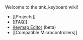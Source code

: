 Welcome to the tmk_keyboard wiki!

- [[Projects]]
- [[FAQ]]
- [Keymap Editor](http://tmk.github.io/tmk_keyboard/editor/index.html) (beta)
- [[Compatible Microcontrollers]]
